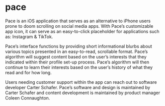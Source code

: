 # pace

Pace is an iOS application that serves as an alternative to iPhone users prone to doom scrolling on social media apps. With Pace’s customizable app icon, it can serve as an easy-to-click placeholder for applications such as: Instagram & TikTok. 

Pace’s interface functions by providing short informational blurbs about various topics presented in an easy-to-read, scrollable format. Pace’s algorithm will suggest content based on the user’s interests that they indicated within their profile set-up process. Pace’s algorithm will then continue to learn their interests based on the user’s history of what they read and for how long.

Users needing customer support within the app can reach out to software developer Carter Schafer. Pace’s software and design is maintained by Carter Schafer and content development is maintained by product manager Coleen Connaughton.

